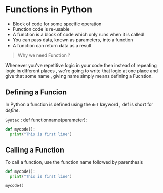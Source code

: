 # Functions in Python
* Block of code for some specific operation
* Function code is re-usable
* A function is a block of code which only runs when it is called
* You can pass data, known as parameters, into a function
* A function can return data as a result

> Why we need Function ?

Whenever you've repetitive logic in your code then instead of repeating logic in different places , we're going to write that logic at one place and give that some name , giving name simply means defining a Fucntion.

## Defining a Funcion
In Python a function is defined using the `def` keyword , def is short for *define*. 

`Syntax` : def functionname(parameter):
```py
def mycode():
  print("This is first line")
```
## Calling a Function
To call a function, use the function name followed by parenthesis
```py
def mycode():
  print("This is first line")

mycode()
```


